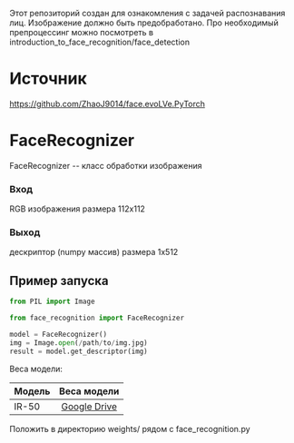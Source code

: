 Этот репозиторий создан для ознакомления с задачей распознавания лиц.
Изображение должно быть предобработано. Про необходимый препроцессинг можно посмотреть в introduction_to_face_recognition/face_detection

# Источник
https://github.com/ZhaoJ9014/face.evoLVe.PyTorch

# FaceRecognizer
FaceRecognizer -- класс обработки изображения
### Вход
RGB изображения размера 112x112
### Выход
дескриптор (numpy массив) размера 1x512

## Пример запуска
```python
from PIL import Image

from face_recognition import FaceRecognizer

model = FaceRecognizer()
img = Image.open(/path/to/img.jpg)
result = model.get_descriptor(img)
````

Веса модели:

|Модель|Веса модели| 
|------|:---------:|
|IR-50| [Google Drive](https://drive.google.com/file/d/1Qh_z-OnIuJt-BNQw4OMpYx_i-_rzV-WS/view?usp=sharing)|

Положить в директорию weights/ рядом с face_recognition.py
